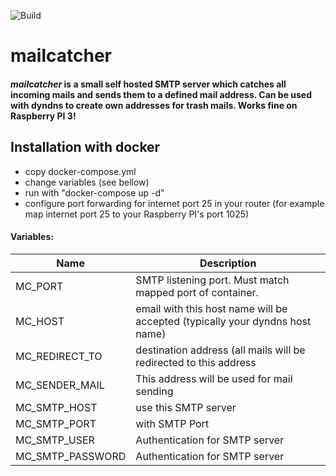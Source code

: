 ![Build](https://github.com/0xERR0R/mailcatcher/workflows/Build/badge.svg)

# mailcatcher

#### *mailcatcher* is a small self hosted SMTP server which catches all incoming mails and sends them to a defined mail address. Can be used with dyndns to create own addresses for trash mails. Works fine on Raspberry PI 3!


## Installation with docker
* copy docker-compose.yml
* change variables (see bellow)
* run with "docker-compose up -d"
* configure port forwarding for internet port 25 in your router (for example map internet port 25 to your Raspberry PI's port 1025)

#### Variables:
| Name | Description |
| ---- |------       |
| MC_PORT | SMTP listening port. Must match mapped port of container. |
| MC_HOST | email with this host name will be accepted (typically your dyndns host name) |
| MC_REDIRECT_TO | destination address (all mails will be redirected to this address |
| MC_SENDER_MAIL | This address will be used for mail sending |
| MC_SMTP_HOST | use this SMTP server |
| MC_SMTP_PORT | with SMTP Port |
| MC_SMTP_USER | Authentication for SMTP server |
| MC_SMTP_PASSWORD| Authentication for SMTP server |
